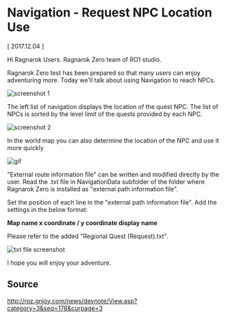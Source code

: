 # Navigation - Request NPC Location Use

[ 2017.12.04 ]

Hi Ragnarok Users. Ragnarok Zero team of RO1 studio.

Ragnarok Zero test has been prepared so that many users can enjoy adventuring more. Today we'll talk about using Navigation to reach NPCs.

![screenshot 1](http://imgc.gnjoy.com/ufile/common/2017/12/04/042602_3C8A7vkY.png)

The left list of navigation displays the location of the quest NPC. The list of NPCs is sorted by the level limit of the quests provided by each NPC.

![screenshot 2](http://imgc.gnjoy.com/ufile/common/2017/12/04/042700_g9l42XOV.jpg)

In the world map you can also determine the location of the NPC and use it more quickly

![gif](http://imgc.gnjoy.com/ufile/common/2017/12/04/042927_eLNldDhN.gif)

"External route information file" can be written and modified directly by the user. Read the .txt file in NavigationData subfolder of the folder where Ragnarok Zero is installed as "external path information file".

Set the position of each line in the "external path information file". Add the settings in the below format:

**Map name x coordinate / y coordinate display name**

Please refer to the added "Regional Quest (Request).txt".

![txt file screenshot](http://imgc.gnjoy.com/ufile/common/2017/12/04/043019_jM2PlXQZ.jpg)

I hope you will enjoy your adventure.

## Source
http://roz.gnjoy.com/news/devnote/View.asp?category=3&seq=178&curpage=3